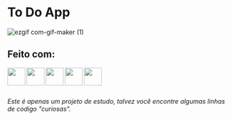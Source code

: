 # To Do App
![ezgif com-gif-maker (1)](https://user-images.githubusercontent.com/88716893/153306918-3167ee57-f2f7-4769-8384-a43f04c4e839.gif)

## Feito com:
<img width="40em" align="left" src="https://cdn.jsdelivr.net/gh/devicons/devicon/icons/typescript/typescript-original.svg" />
<img width="40em" align="left" src="https://cdn.jsdelivr.net/gh/devicons/devicon/icons/webpack/webpack-plain.svg" />
<img width="40em" align="left" src="https://cdn.jsdelivr.net/gh/devicons/devicon/icons/jest/jest-plain.svg" />
<img width="40em" align="left" src="https://cdn.jsdelivr.net/gh/devicons/devicon/icons/mongodb/mongodb-plain.svg" />
<img width="40em" align="left" src="https://cdn.jsdelivr.net/gh/devicons/devicon/icons/sass/sass-original.svg" />

&nbsp;

&nbsp;
###### Este é apenas um projeto de estudo, talvez você encontre algumas linhas de codigo "curiosas".
